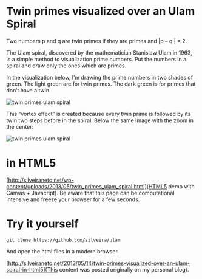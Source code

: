 Twin primes visualized over an Ulam Spiral
====

Two numbers p and q are twin primes if they are primes and |p – q | = 2.

The Ulam spiral, discovered by the mathematician Stanislaw Ulam in 1963, is a simple method to visualization prime numbers. Put the numbers in a spiral and draw only the ones which are primes.

In the visualization below, I’m drawing the prime numbers in two shades of green. The light green are for twin primes. The dark green is for primes that don’t have a twin.

![twin primes ulam spiral](http://silveiraneto.net/wp-content/uploads/2013/05/twin_primes_ulam_spiral1.png "twin primes ulam spiral")

This “vortex effect” is created because every twin prime is followed by its twin two steps before in the spiral. Below the same image with the zoom in the center:

![twin primes ulam spiral](http://silveiraneto.net/wp-content/uploads/2013/05/twin_primes_ulam_spiral_pixelsize_10.png "twin primes ulam spiral")

in HTML5
====

[http://silveiraneto.net/wp-content/uploads/2013/05/twin_primes_ulam_spiral.html](HTML5 demo with Canvas + Javacript).
Be aware that this page can be computational intensive and freeze your browser for a few seconds.

 
Try it yourself
===

```
git clone https://github.com/silveira/ulam
```

And open the html files in a modern browser.

[http://silveiraneto.net/2013/05/14/twin-primes-visualized-over-an-ulam-spiral-in-html5](This content was posted originally on my personal blog).

